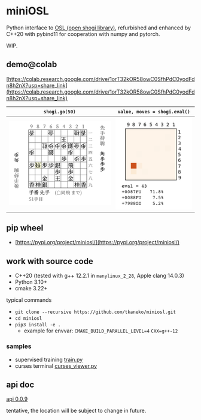 # miniOSL

Python interface to [OSL (open shogi library)](https://gps.tanaka.ecc.u-tokyo.ac.jp/gpsshogi/index.php?GPSshogi), refurbished and enhanced by C++20 with pybind11 for cooperation with numpy and pytorch. 

WIP.

## demo@colab

[https://colab.research.google.com/drive/1orT32kOR58owC0SfhPdC0yodFdn8h2nX?usp=share_link](https://colab.research.google.com/drive/1orT32kOR58owC0SfhPdC0yodFdn8h2nX?usp=share_link)

| `shogi.go(50)`            | `value, moves = shogi.eval()` |
|:-------------------------:|:-----------------------------:|
| ![](https://github.com/tkaneko/miniosl/raw/main/doc/board-sample.png) | ![](https://github.com/tkaneko/miniosl/raw/main/doc/eval-sample.png)      |

## pip wheel

- [https://pypi.org/project/miniosl/](https://pypi.org/project/miniosl/)

## work with source code

- C++20 (tested with g++ 12.2.1 in `manylinux_2_28`, Apple clang 14.0.3)
- Python 3.10+
- cmake 3.22+

typical commands
- `git clone --recursive https://github.com/tkaneko/miniosl.git`
- `cd miniosl`
- `pip3 install -e .`
  - example for envvar: `CMAKE_BUILD_PARALLEL_LEVEL=4` `CXX=g++-12`

### samples

- supervised training [train.py](https://github.com/tkaneko/miniosl/blob/main/sample/train.py)
- curses terminal [curses_viewer.py](https://github.com/tkaneko/miniosl/blob/main/miniosl/curses_viewer.py.py)

## api doc

[api 0.0.9](https://game.c.u-tokyo.ac.jp/miniosl-api/0-0-9/)

tentative, the location will be subject to change in future.
